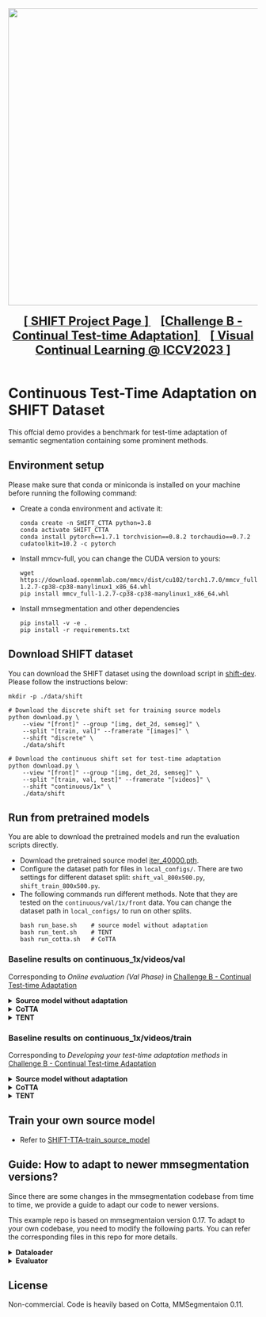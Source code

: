 <div align="center">
  <img src="resources/shift-logo.png" width="600"/>
  <div>&nbsp;</div>
  <div align="center">
    <a href="https://www.vis.xyz/shift/">
    <b><font size="5">[ SHIFT Project Page ]</font></b>
    </a>
    &nbsp;&nbsp;&nbsp;&nbsp;
    <a href="https://wvcl.vis.xyz/challenges">
    <b><font size="5">[Challenge B - Continual Test-time Adaptation]</font></b>
    </a>
    &nbsp;&nbsp;&nbsp;&nbsp;
    <a href="https://wvcl.vis.xyz">
    <b><font size="5">[ Visual Continual Learning @ ICCV2023 ]</font></b>
    </a>
  </div>
  <div>&nbsp;</div>
</div>

# Continuous Test-Time Adaptation on SHIFT Dataset

This offcial demo provides a benchmark for test-time adaptation of semantic segmentation containing some prominent methods.

## Environment setup
Please make sure that conda or miniconda is installed on your machine before running the following command:

- Create a conda environment and activate it:
    ```
    conda create -n SHIFT_CTTA python=3.8
    conda activate SHIFT_CTTA
    conda install pytorch==1.7.1 torchvision==0.8.2 torchaudio==0.7.2 cudatoolkit=10.2 -c pytorch
    ```

- Install mmcv-full, you can change the CUDA version to yours:
    ```
    wget https://download.openmmlab.com/mmcv/dist/cu102/torch1.7.0/mmcv_full-1.2.7-cp38-cp38-manylinux1_x86_64.whl
    pip install mmcv_full-1.2.7-cp38-cp38-manylinux1_x86_64.whl
    ```

- Install mmsegmentation and other dependencies
    ```
    pip install -v -e .
    pip install -r requirements.txt
    ```


## Download SHIFT dataset

You can download the SHIFT dataset using the download script in [shift-dev](https://github.com/SysCV/shift-dev). Please follow the instructions below:

```shell
mkdir -p ./data/shift

# Download the discrete shift set for training source models
python download.py \
    --view "[front]" --group "[img, det_2d, semseg]" \
    --split "[train, val]" --framerate "[images]" \
    --shift "discrete" \
    ./data/shift

# Download the continuous shift set for test-time adaptation
python download.py \
    --view "[front]" --group "[img, det_2d, semseg]" \
    --split "[train, val, test]" --framerate "[videos]" \
    --shift "continuous/1x" \
    ./data/shift
```



## Run from pretrained models

You are able to download the pretrained models and run the evaluation scripts directly.

- Download the pretrained source model [iter_40000.pth](https://drive.google.com/file/d/1J7a8k-XBi9LGNhciOw5xzmQ-GAb-tff6/view?usp=sharing).
- Configure the dataset path for files in `local_configs/`. There are two settings for different dataset split: `shift_val_800x500.py`, `shift_train_800x500.py`.
- The following commands run different methods. Note that they are tested on the  `continuous/val/1x/front` data. You can change the dataset path in `local_configs/` to run on other splits.
    ```shell
    bash run_base.sh    # source model without adaptation
    bash run_tent.sh    # TENT
    bash run_cotta.sh   # CoTTA
    ```

<!-- - for *SHIFT_continuous_videos_1x_train_front*,
modify config path 'shift_train_800x500.py' to 'shift_val_800x500.py'  -->



### Baseline results on continuous_1x/videos/val 
Corresponding to *Online evaluation (Val Phase)* in [Challenge B - Continual Test-time Adaptation](https://wvcl.vis.xyz/challenges)

<details>
<summary>
    <b>Source model without adaptation</b>
</summary>

[eval log](https://github.com/zwbx/SHIFT-Continual_Test_Time_Adaptation/blob/master/Test_on_videos_1x_val/source_model_eval/evluation.txt)


| Class         | IoU   | Acc   |
|---------------|-------|-------|
| building      | 43.59 | 81.2  |
| fence         | 27.87 | 38.11 |
| pedestrian    | 42.63 | 50.2  |
| pole          | 39.88 | 51.73 |
| road line     | 62.33 | 72.35 |
| road          | 91.23 | 93.92 |
| sidewalk      | 68.27 | 73.55 |
| vegetation    | 55.68 | 66.5  |
| vehicle       | 68.12 | 96.46 |
| wall          | 41.15 | 55.14 |
| traffic sign  | 34.42 | 39.92 |
| sky           | 51.75 | 55.35 |
| traffic light | 30.32 | 35.0  |
| terrain       | 34.64 | 46.6  |
| *Average*     | 49.42 | 61.14 |

</details>


<details>
<summary>
    <b>CoTTA</b>
</summary>


[eval log](https://github.com/zwbx/SHIFT-Continual_Test_Time_Adaptation/blob/master/Test_on_videos_1x_val/cotta_eval/evluation.txt)


| Class         | IoU   | Acc   |
|---------------|-------|-------|
| building      | 44.01 | 83.66 |
| fence         | 30.16 | 39.04 |
| pedestrian    | 46.68 | 53.66 |
| pole          | 44.92 | 55.03 |
| road line     | 65.98 | 74.36 |
| road          | 90.65 | 93.26 |
| sidewalk      | 69.62 | 73.85 |
| vegetation    | 54.93 | 65.03 |
| vehicle       | 69.78 | 96.65 |
| wall          | 41.13 | 54.5  |
| traffic sign  | 37.96 | 42.18 |
| sky           | 52.27 | 55.94 |
| traffic light | 32.81 | 36.61 |
| terrain       | 35.2  | 46.04 |
| *Average*     | 51.15 | 62.13 |


</details>

<details>

<summary>
    <b>TENT</b>
</summary>

[eval log](https://github.com/zwbx/SHIFT-Continual_Test_Time_Adaptation/blob/master/Test_on_videos_1x_val/tent_eval/evluation.txt)

| Class         | IoU   | Acc   |
|---------------|-------|-------|
| building      | 50.98 | 84.39 |
| fence         | 26.92 | 33.36 |
| pedestrian    | 41.03 | 46.83 |
| pole          | 36.1  | 41.01 |
| road line     | 61.93 | 69.09 |
| road          | 93.38 | 96.22 |
| sidewalk      | 69.29 | 74.49 |
| vegetation    | 52.68 | 61.02 |
| vehicle       | 79.44 | 95.24 |
| wall          | 39.14 | 50.68 |
| traffic sign  | 31.91 | 35.32 |
| sky           | 54.44 | 57.53 |
| traffic light | 26.51 | 28.92 |
| terrain       | 35.63 | 42.59 |
| *Average*     | 49.96 | 58.34 |

</details>


### Baseline results on continuous_1x/videos/train 
Corresponding to *Developing your test-time adaptation methods* in [Challenge B - Continual Test-time Adaptation](https://wvcl.vis.xyz/challenges)

<details>
<summary>
    <b>Source model without adaptation</b>
</summary>




[eval log](https://github.com/zwbx/SHIFT-Continual_Test_Time_Adaptation/blob/master/work_dirs_train/source_model_eval/evluation.txt)

| Class         | IoU   | Acc   |
|---------------|-------|-------|
| building      | 43.81 | 80.69 |
| fence         | 18.89 | 27.51 |
| pedestrian    | 38.59 | 48.23 |
| pole          | 34.07 | 41.22 |
| road line     | 60.2  | 71.2  |
| road          | 87.21 | 89.5  |
| sidewalk      | 66.33 | 72.23 |
| vegetation    | 46.45 | 52.19 |
| vehicle       | 63.69 | 95.78 |
| wall          | 31.5  | 50.64 |
| sky           | 51.0  | 55.48 |
| traffic light | 25.06 | 30.05 |
| terrain       | 32.67 | 41.75 |
| traffic sign  | 16.69 | 18.5  |
| *Average*     | 44.01 | 55.35 |

</details>

<details>
<summary>
    <b>CoTTA</b>
</summary>

[eval log](https://github.com/zwbx/SHIFT-Continual_Test_Time_Adaptation/blob/master/Test_on_videos_1x_train/cotta_eval/evluation.txt)

| Class         | IoU   | Acc   |
|---------------|-------|-------|
| building      | 46.93 | 84.33 |
| fence         | 25.02 | 32.73 |
| pedestrian    | 49.46 | 57.1  |
| pole          | 48.93 | 58.55 |
| road line     | 66.92 | 75.0  |
| road          | 91.38 | 94.1  |
| sidewalk      | 72.34 | 76.64 |
| vegetation    | 51.24 | 61.39 |
| vehicle       | 73.06 | 96.35 |
| wall          | 43.88 | 57.31 |
| sky           | 54.99 | 59.52 |
| traffic light | 37.99 | 42.76 |
| terrain       | 40.59 | 48.94 |
| traffic sign  | 37.0  | 41.3  |
| *Average*     | 52.84 | 63.29 |

</details>

<details>
<summary>
    <b>TENT</b>
</summary>

[eval log](https://github.com/zwbx/SHIFT-Continual_Test_Time_Adaptation/blob/master/work_dirs_train/tent_eval/evluation.txt)

| Class         | IoU   | Acc   |
|---------------|-------|-------|
| building      | 52.1  | 83.95 |
| fence         | 22.11 | 27.97 |
| pedestrian    | 44.23 | 50.56 |
| pole          | 39.23 | 43.93 |
| road line     | 62.96 | 69.49 |
| road          | 93.41 | 96.43 |
| sidewalk      | 72.38 | 77.73 |
| vegetation    | 49.05 | 57.84 |
| vehicle       | 81.02 | 95.05 |
| wall          | 43.24 | 53.3  |
| sky           | 56.3  | 61.02 |
| traffic light | 30.51 | 33.87 |
| terrain       | 39.69 | 46.25 |
| traffic sign  | 30.47 | 33.68 |
| *Average*     | 51.19 | 59.36 |

</details>

## Train your own source model
-  Refer to [SHIFT-TTA-train_source_model](https://github.com/zwbx/SHIFT-TTA-train_source_model)


## Guide: How to adapt to newer mmsegmentation versions?

Since there are some changes in the mmsegmentation codebase from time to time, we provide a guide to adapt our code to newer versions.

This example repo is based on mmsegmentaion version 0.17. To adapt to your own codebase, you need to modify the following parts. You can refer the corresponding files in this repo for more details.

<details>
<summary>
<b>Dataloader</b>
</summary>

We need to define each sequence as an independent dataset in mmsegmentation. 
- tools/{tent,test,cotta}.py

    ```
    # select sequence
        with open(seq_info_path, 'r') as file:
            reader = csv.reader(file)
            next(reader) # skip header row
            for row in reader: 
                if True:# condition that filters seq. e.g. row[0]=='.....'
                    seq_id_list.append(row[0])

    # define config for each sequence
        seq_cfg_list =[]
        for i, seq in enumerate(os.listdir(os.path.join(cfg.data.test.data_root,cfg.data.test.img_dir))):
            if seq in seq_id_list:
                globals()["cfg.data.test{}".format(i)] = deepcopy(cfg.data.test)
                globals()["cfg.data.test{}".format(i)].img_dir = os.path.join(cfg.data.test.img_dir,seq)
                globals()["cfg.data.test{}".format(i)].ann_dir = os.path.join(cfg.data.test.ann_dir,seq)
                seq_cfg_list.append(globals()["cfg.data.test{}".format(i)])

    # build dataset and dataloader
        datasets = [build_dataset(seq) for seq in seq_cfg_list]#, build_dataset(cfg.data.test1), build_dataset(cfg.data.test2),build_dataset(cfg.data.test3)]
        data_loaders = [build_dataloader(
            dataset,
            samples_per_gpu=1,
            workers_per_gpu=cfg.data.workers_per_gpu,
            dist=distributed,
            shuffle=False) for dataset in datasets]
    ```

- mmseg/datasets/shift.py
    ```
    img_infos = []
    if split is not None:
        with open(split) as f:
            for line in f:
                img_name = line.strip()
                img_info = dict(filename=img_name + img_suffix)
                if ann_dir is not None:
                    seg_map = img_name + seg_map_suffix
                    img_info['ann'] = dict(seg_map=seg_map)
                img_infos.append(img_info)
    else:
        for img in mmcv.scandir(img_dir, img_suffix, recursive=True):
            img_info = dict(filename=img)
            if ann_dir is not None:
                seg_map = img.replace(img_suffix, seg_map_suffix)
                img_info['ann'] = dict(seg_map=seg_map)
            img_infos.append(img_info)
    print_log(f'Loaded {len(img_infos)} images', logger=get_root_logger())
    # note that sort the squence to conduct contintual test-time adaptation
    img_infos_sorted = sorted(img_infos, key=lambda x: x['filename'])[:2]
    return img_infos_sorted 
    ```

</details>

<details>
<summary>
<b>Evaluator</b>
</summary>
The evaluation should follow the following steps: 

1. Test each sequence independently to obtain mIoU and mAcc on each category. 
2. Calculate the average of all sequences for each category. 
3. Calculate the overall average.

- tools/{tent,test,cotta}.py
after *dataset.evaluate* on each sequence, we store the results into a json file. Finally, *res_process()* aggregate all the results of each sequence and outoput the last evaluation results.
    ```
            if args.eval:
                _, eval_res,_ = dataset.evaluate(outputs, args.eval, **kwargs)
                out_dir = './Test_on_{}/tent_eval/'.format(cfg.data_split_type)
                if not os.path.exists(out_dir):
                    os.makedirs(out_dir + 'res')
                mmcv.dump(eval_res, out_dir + 'res/{}.json'.format(seq_name), indent=4)
    res_process(out_dir,cfg.csv_root)
    ```

Note that evaluation for each sequence requires reloading pretrained parameters of source model.


- tools/res_process.py
    ```
    def res_process(res_path,csv_root,in_domain=False):
            # Initialize the dictionary
        json_dict = {}
        seq_path = os.path.join(res_path,'res') 
        # Loop over all files in the path
        for file_name in os.listdir(seq_path):
            # Check if the file is a JSON file
            if file_name.endswith(".json"):
                # Extract the sequence ID from the file name
                seq_id = file_name.split(".")[0]
                # Read the JSON file
                with open(os.path.join(seq_path, file_name), "r") as f:
                    content = json.load(f)
                # Append the content to the dictionary
                json_dict[seq_id] = content # json dict 
                ...
    ```
</details>

## License
Non-commercial. Code is heavily based on Cotta, MMSegmentaion 0.11. 

